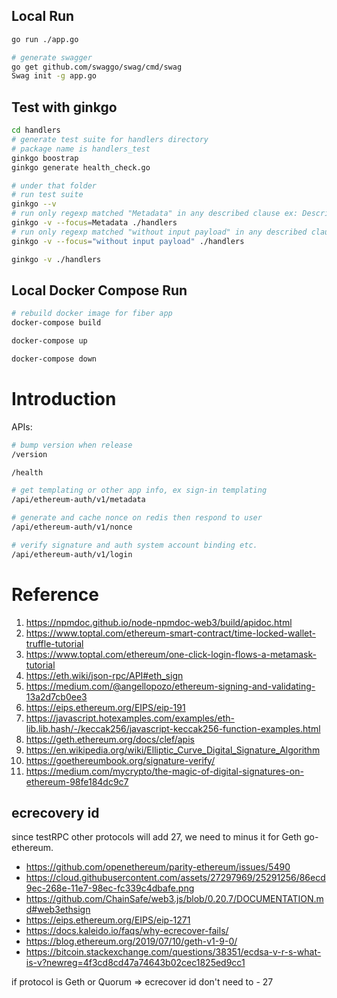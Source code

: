 ## Local Run

```sh
go run ./app.go

# generate swagger
go get github.com/swaggo/swag/cmd/swag
Swag init -g app.go
```

## Test with ginkgo

```sh
cd handlers
# generate test suite for handlers directory
# package name is handlers_test
ginkgo boostrap
ginkgo generate health_check.go

# under that folder
# run test suite
ginkgo --v
# run only regexp matched "Metadata" in any described clause ex: Describe/It
ginkgo -v --focus=Metadata ./handlers
# run only regexp matched "without input payload" in any described clause ex: Describe/It
ginkgo -v --focus="without input payload" ./handlers

ginkgo -v ./handlers
```

## Local Docker Compose Run

```sh
# rebuild docker image for fiber app
docker-compose build

docker-compose up

docker-compose down
```

# Introduction

APIs:

```sh
# bump version when release
/version

/health

# get templating or other app info, ex sign-in templating
/api/ethereum-auth/v1/metadata

# generate and cache nonce on redis then respond to user
/api/ethereum-auth/v1/nonce

# verify signature and auth system account binding etc.
/api/ethereum-auth/v1/login
```

# Reference

1. https://npmdoc.github.io/node-npmdoc-web3/build/apidoc.html
2. https://www.toptal.com/ethereum-smart-contract/time-locked-wallet-truffle-tutorial
3. https://www.toptal.com/ethereum/one-click-login-flows-a-metamask-tutorial
4. https://eth.wiki/json-rpc/API#eth_sign
5. https://medium.com/@angellopozo/ethereum-signing-and-validating-13a2d7cb0ee3
6. https://eips.ethereum.org/EIPS/eip-191
7. https://javascript.hotexamples.com/examples/eth-lib.lib.hash/-/keccak256/javascript-keccak256-function-examples.html
9. https://geth.ethereum.org/docs/clef/apis
9. https://en.wikipedia.org/wiki/Elliptic_Curve_Digital_Signature_Algorithm
10. https://goethereumbook.org/signature-verify/
11. https://medium.com/mycrypto/the-magic-of-digital-signatures-on-ethereum-98fe184dc9c7

## ecrecovery id

since testRPC other protocols will add 27, we need to minus it for Geth go-ethereum.

- https://github.com/openethereum/parity-ethereum/issues/5490
- https://cloud.githubusercontent.com/assets/27297969/25291256/86ecd9ec-268e-11e7-98ec-fc339c4dbafe.png
- https://github.com/ChainSafe/web3.js/blob/0.20.7/DOCUMENTATION.md#web3ethsign
- https://eips.ethereum.org/EIPS/eip-1271
- https://docs.kaleido.io/faqs/why-ecrecover-fails/
- https://blog.ethereum.org/2019/07/10/geth-v1-9-0/
- https://bitcoin.stackexchange.com/questions/38351/ecdsa-v-r-s-what-is-v?newreg=4f3cd8cd47a74643b02cec1825ed9cc1

if protocol is Geth or Quorum => ecrecover id don't need to - 27
